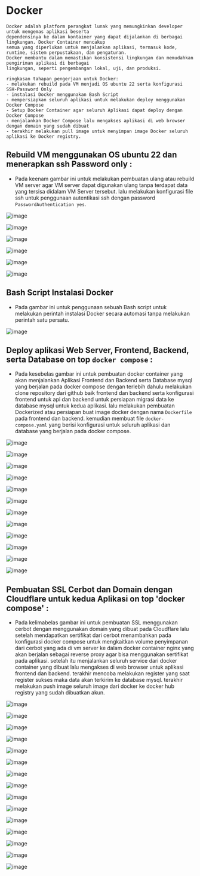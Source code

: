 # Docker

```
Docker adalah platform perangkat lunak yang memungkinkan developer untuk mengemas aplikasi beserta
dependensinya ke dalam kontainer yang dapat dijalankan di berbagai lingkungan. Docker Container mencakup 
semua yang diperlukan untuk menjalankan aplikasi, termasuk kode, runtime, sistem perpustakaan, dan pengaturan.
Docker membantu dalam memastikan konsistensi lingkungan dan memudahkan pengiriman aplikasi di berbagai
lingkungan, seperti pengembangan lokal, uji, dan produksi.

ringkasan tahapan pengerjaan untuk Docker:
- melakukan rebuild pada VM menjadi OS ubuntu 22 serta konfigurasi SSH-Password Only
- instalasi Docker menggunakan Bash Script 
- mempersiapkan seluruh aplikasi untuk melakukan deploy menggunakan Docker Compose
- Setup Docker Container agar seluruh Aplikasi dapat deploy dengan Docker Compose  
- menjalankan Docker Compose lalu mengakses aplikasi di web browser dengan domain yang sudah dibuat
- terakhir melakukan pull image untuk menyimpan image Docker seluruh aplikasi ke Docker registry. 
```

## Rebuild VM menggunakan OS ubuntu 22 dan menerapkan ssh Password only :

+ Pada keenam gambar ini untuk melakukan pembuatan ulang atau rebuild VM server agar VM server dapat digunakan ulang tanpa terdapat  data yang tersisa didalam VM Server tersebut. lalu melakukan konfigurasi file ssh untuk penggunaan autentikasi ssh dengan password `PasswordAuthentication yes`.

![image](https://github.com/irwanpanai/devops19-dumbways-irwanpanai/assets/89429810/57e1444a-0e61-4077-9570-293c86c76740)

![image](https://github.com/irwanpanai/devops19-dumbways-irwanpanai/assets/89429810/3dc12490-51dc-4984-9520-970dff82b151)

![image](https://github.com/irwanpanai/devops19-dumbways-irwanpanai/assets/89429810/99c5705e-27de-4deb-9385-0be86d1ae5b8)

![image](https://github.com/irwanpanai/devops19-dumbways-irwanpanai/assets/89429810/7b822ea1-8def-4645-8c9a-c86b539f604c)

![image](https://github.com/irwanpanai/devops19-dumbways-irwanpanai/assets/89429810/291856ec-a7ff-4721-912e-b7eccb03942a)

![image](https://github.com/irwanpanai/devops19-dumbways-irwanpanai/assets/89429810/f99eebf3-7673-4380-8569-b38a41fb0316)

## Bash Script Instalasi Docker

+ Pada gambar ini untuk penggunaan sebuah Bash script untuk melakukan perintah instalasi Docker secara automasi tanpa melakukan perintah satu persatu.

![image](https://github.com/irwanpanai/devops19-dumbways-irwanpanai/assets/89429810/07e4f8c3-2328-4b58-8f8a-716cf8ca6b97)

## Deploy aplikasi Web Server, Frontend, Backend, serta Database on top `docker compose` :

+ Pada kesebelas gambar ini untuk pembuatan docker container yang akan menjalankan Aplikasi Frontend dan Backend serta Database mysql yang berjalan pada docker compose dengan terlebih dahulu melakukan clone repository dari github baik frontend dan backend serta konfigurasi frontend untuk api dan backend untuk persiapan migrasi data ke database mysql untuk kedua aplikasi. lalu melakukan pembuatan Dockerized atau persiapan buat image docker dengan nama `Dockerfile` pada frontend dan backend. kemudian membuat file `docker-compose.yaml` yang berisi konfigurasi untuk seluruh aplikasi dan database yang berjalan pada docker compose.

![image](https://github.com/irwanpanai/devops19-dumbways-irwanpanai/assets/89429810/c82ebf81-6699-434d-9253-b913018910a2)

![image](https://github.com/irwanpanai/devops19-dumbways-irwanpanai/assets/89429810/94d7767d-9f76-4a6c-83df-268c951c0829)

![image](https://github.com/irwanpanai/devops19-dumbways-irwanpanai/assets/89429810/64b87ce3-d554-4dd5-8579-b99e095ce651)

![image](https://github.com/irwanpanai/devops19-dumbways-irwanpanai/assets/89429810/6712fe91-9e77-416a-879f-9d52ca385e99)

![image](https://github.com/irwanpanai/devops19-dumbways-irwanpanai/assets/89429810/664d7db2-1f98-46db-ab12-37aa1d549347)

![image](https://github.com/irwanpanai/devops19-dumbways-irwanpanai/assets/89429810/a2828c52-473e-4f8a-b793-8cb4b1d62057)

![image](https://github.com/irwanpanai/devops19-dumbways-irwanpanai/assets/89429810/574edb3f-5764-43b2-93c8-7b32b8f21db1)

![image](https://github.com/irwanpanai/devops19-dumbways-irwanpanai/assets/89429810/186f4c0e-3110-444e-99c5-549a8a47f80f)

![image](https://github.com/irwanpanai/devops19-dumbways-irwanpanai/assets/89429810/e400d68b-f02c-4a02-ad32-6749ed37fe0a)

![image](https://github.com/irwanpanai/devops19-dumbways-irwanpanai/assets/89429810/4710bda2-8efe-4477-91ec-b3a949ebe6d0)

![image](https://github.com/irwanpanai/devops19-dumbways-irwanpanai/assets/89429810/a4a1d738-2d06-4d49-b10f-33efd5d5a1ac)


![image](https://github.com/irwanpanai/devops19-dumbways-irwanpanai/assets/89429810/817926d8-b6ce-4984-9e64-025ec01505ea)

## Pembuatan SSL Cerbot dan Domain dengan Cloudflare untuk kedua Aplikasi on top 'docker compose' :

+ Pada kelimabelas gambar ini untuk pembuatan SSL menggunakan cerbot dengan menggunakan domain yang dibuat pada Cloudflare lalu setelah mendapatkan sertifikat dari cerbot menambahkan pada konfigurasi docker compose untuk mengkaitkan volume penyimpanan dari cerbot yang ada di vm server ke dalam docker container nginx yang akan berjalan sebagai reverse proxy agar bisa menggunakan sertifikat pada aplikasi. setelah itu menjalankan seluruh service dari docker container yang dibuat lalu mengakses di web browser untuk aplikasi frontend dan backend. terakhir mencoba melakukan register yang saat register sukses maka data akan terkirim ke database mysql. terakhir melakukan push image seluruh image dari docker ke docker hub registry yang sudah dibuatkan akun.

![image](https://github.com/irwanpanai/devops19-dumbways-irwanpanai/assets/74352384/99092f44-b5ed-4158-9114-d0565602cccc)

![image](https://github.com/irwanpanai/devops19-dumbways-irwanpanai/assets/74352384/fb4492a2-f6e5-4ac3-a921-29281e859b3b)

![image](https://github.com/irwanpanai/devops19-dumbways-irwanpanai/assets/74352384/1de6eada-0db3-4e87-addd-9825df30ab79)

![image](https://github.com/irwanpanai/devops19-dumbways-irwanpanai/assets/74352384/ed091704-3740-462f-935c-d918c9e6b3f7)

![image](https://github.com/irwanpanai/devops19-dumbways-irwanpanai/assets/74352384/466876a2-ee0e-47f6-aaf2-8e5f143506e1)

![image](https://github.com/irwanpanai/devops19-dumbways-irwanpanai/assets/74352384/eea92ae4-f0d8-4db4-a0cb-f55ae096ab5f)

![image](https://github.com/irwanpanai/devops19-dumbways-irwanpanai/assets/74352384/798286dd-dcc4-4d70-b1a4-8d4a502b7efb)

![image](https://github.com/irwanpanai/devops19-dumbways-irwanpanai/assets/74352384/ed1fa23f-3e0a-412f-8b4b-5b90a3abf283)

![image](https://github.com/irwanpanai/devops19-dumbways-irwanpanai/assets/74352384/b56b9ef4-6350-4cbe-8644-9f44c2549c40)

![image](https://github.com/irwanpanai/devops19-dumbways-irwanpanai/assets/74352384/953629c3-2e53-4408-8c3f-8263b279c1cb)

![image](https://github.com/irwanpanai/devops19-dumbways-irwanpanai/assets/74352384/bfbeb4d1-37d7-4c09-a452-8cf073868b81)

![image](https://github.com/irwanpanai/devops19-dumbways-irwanpanai/assets/74352384/e0eaf4ea-4ece-4d90-bfb2-fd082bbf4667)

![image](https://github.com/irwanpanai/devops19-dumbways-irwanpanai/assets/74352384/a341fc79-25cc-44bc-af5f-46efdb7c3a09)

![image](https://github.com/irwanpanai/devops19-dumbways-irwanpanai/assets/74352384/7a4cce2e-872d-4f75-8fc0-675af026a46c)

![image](https://github.com/irwanpanai/devops19-dumbways-irwanpanai/assets/74352384/1b60f125-bb9a-48e3-85bc-00569f773045)


